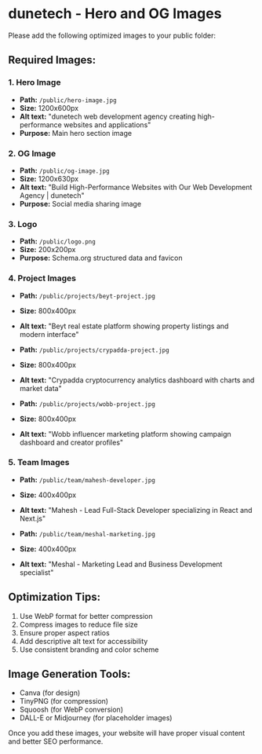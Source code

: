 # dunetech - Hero and OG Images

Please add the following optimized images to your public folder:

## Required Images:

### 1. Hero Image

- **Path:** `/public/hero-image.jpg`
- **Size:** 1200x600px
- **Alt text:** "dunetech web development agency creating high-performance websites and applications"
- **Purpose:** Main hero section image

### 2. OG Image

- **Path:** `/public/og-image.jpg`
- **Size:** 1200x630px
- **Alt text:** "Build High-Performance Websites with Our Web Development Agency | dunetech"
- **Purpose:** Social media sharing image

### 3. Logo

- **Path:** `/public/logo.png`
- **Size:** 200x200px
- **Purpose:** Schema.org structured data and favicon

### 4. Project Images

- **Path:** `/public/projects/beyt-project.jpg`
- **Size:** 800x400px
- **Alt text:** "Beyt real estate platform showing property listings and modern interface"

- **Path:** `/public/projects/crypadda-project.jpg`
- **Size:** 800x400px
- **Alt text:** "Crypadda cryptocurrency analytics dashboard with charts and market data"

- **Path:** `/public/projects/wobb-project.jpg`
- **Size:** 800x400px
- **Alt text:** "Wobb influencer marketing platform showing campaign dashboard and creator profiles"

### 5. Team Images

- **Path:** `/public/team/mahesh-developer.jpg`
- **Size:** 400x400px
- **Alt text:** "Mahesh - Lead Full-Stack Developer specializing in React and Next.js"

- **Path:** `/public/team/meshal-marketing.jpg`
- **Size:** 400x400px
- **Alt text:** "Meshal - Marketing Lead and Business Development specialist"

## Optimization Tips:

1. Use WebP format for better compression
2. Compress images to reduce file size
3. Ensure proper aspect ratios
4. Add descriptive alt text for accessibility
5. Use consistent branding and color scheme

## Image Generation Tools:

- Canva (for design)
- TinyPNG (for compression)
- Squoosh (for WebP conversion)
- DALL-E or Midjourney (for placeholder images)

Once you add these images, your website will have proper visual content and better SEO performance.

